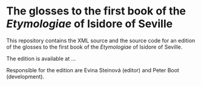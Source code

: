 # The glosses to the first book of the _Etymologiae_ of Isidore of Seville

This repository contains the XML source and the source code for an edition 
of the glosses to the first book of the _Etymologiae_ of Isidore of Seville. 

The edition is available at ... 

Responsible for the edition are Evina Steinová (editor) and Peter Boot (development).